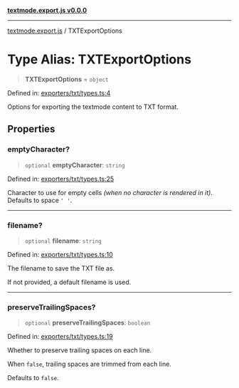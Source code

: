 [**textmode.export.js v0.0.0**](../README.md)

***

[textmode.export.js](../README.md) / TXTExportOptions

# Type Alias: TXTExportOptions

> **TXTExportOptions** = `object`

Defined in: [exporters/txt/types.ts:4](https://github.com/humanbydefinition/textmode.export.js/blob/b139a19f4bf774f3e0d95bc7580f4dc7e25a4c0f/src/exporters/txt/types.ts#L4)

Options for exporting the textmode content to TXT format.

## Properties

### emptyCharacter?

> `optional` **emptyCharacter**: `string`

Defined in: [exporters/txt/types.ts:25](https://github.com/humanbydefinition/textmode.export.js/blob/b139a19f4bf774f3e0d95bc7580f4dc7e25a4c0f/src/exporters/txt/types.ts#L25)

Character to use for empty cells *(when no character is rendered in it)*.
Defaults to space `' '`.

***

### filename?

> `optional` **filename**: `string`

Defined in: [exporters/txt/types.ts:10](https://github.com/humanbydefinition/textmode.export.js/blob/b139a19f4bf774f3e0d95bc7580f4dc7e25a4c0f/src/exporters/txt/types.ts#L10)

The filename to save the TXT file as. 

If not provided, a default filename is used.

***

### preserveTrailingSpaces?

> `optional` **preserveTrailingSpaces**: `boolean`

Defined in: [exporters/txt/types.ts:19](https://github.com/humanbydefinition/textmode.export.js/blob/b139a19f4bf774f3e0d95bc7580f4dc7e25a4c0f/src/exporters/txt/types.ts#L19)

Whether to preserve trailing spaces on each line.

When `false`, trailing spaces are trimmed from each line.

Defaults to `false`.
